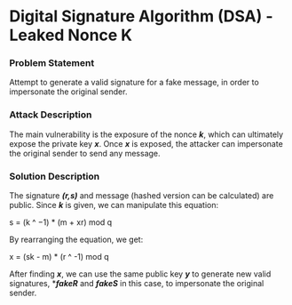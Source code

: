 # Digital Signature Algorithm (DSA) - Leaked Nonce K

### Problem Statement

Attempt to generate a valid signature for a fake message, in order to impersonate the original sender.

### Attack Description

The main vulnerability is the exposure of the nonce **_k_**, which can ultimately expose the private key **_x_**. Once **_x_** is exposed, the attacker can impersonate the original sender to send any message.

### Solution Description

The signature **_(r,s)_** and message (hashed version can be calculated) are public. Since **_k_** is given, we can manipulate this equation:

s = (k ^ −1) \* (m + xr) mod q

By rearranging the equation, we get:

x = (sk - m) \* (r ^ -1) mod q

After finding **_x_**, we can use the same public key **_y_** to generate new valid signatures, \***_fakeR_** and **_fakeS_** in this case, to impersonate the original sender.

